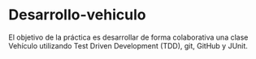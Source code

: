 # Desarrollo-vehiculo
El objetivo de la práctica es desarrollar de forma colaborativa una clase Vehículo utilizando Test Driven Development (TDD), git, GitHub y JUnit.
